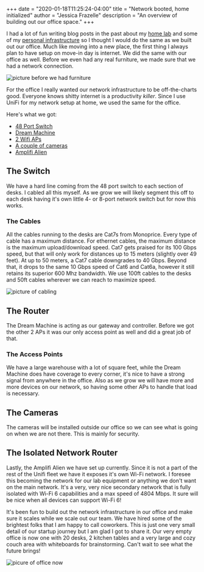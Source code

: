 +++
date = "2020-01-18T11:25:24-04:00"
title = "Network booted, home initialized"
author = "Jessica Frazelle"
description = "An overview of building out our office space."
+++

I had a lot of fun writing blog posts in the past about my 
[home lab](https://blog.jessfraz.com/post/home-lab-is-the-dopest-lab/)
and some of my 
[personal infrastructure](https://blog.jessfraz.com/post/personal-infrastructure/)
so I thought I would do the same as we built out our office. Much like moving
into a new place, the first thing I always plan to have setup on move-in day is
internet. We did the same with our office as well. Before we even had any
real furniture, we made sure that we had a network connection.

![picture before we had furniture](/img/empty-office.jpg)

For the office I really wanted our network infrastructure to be off-the-charts
good. Everyone knows shitty internet is a productivity _killer_. Since I use
UniFi for my network setup at home, we used the same for the office.

Here's what we got:

- [48 Port Switch](https://store.ui.com/collections/routing-switching/products/usw-pro-48-poe)
- [Dream Machine](https://store.ui.com/products/unifi-dream-machine)
- [2 Wifi APs](https://store.ui.com/collections/wireless/products/unifi-ap-ac-shd)
- [A couple of cameras](https://store.ui.com/collections/surveillance/products/unifi-protect-g4-pro-camera)
- [Amplifi Alien](https://store.amplifi.com/products/amplifi-alien)

## The Switch
We have a hard line coming from the 48 port switch to each section of desks.
I cabled all this myself. As we grow we will likely segment this off to each
desk having it's own little 4- or 8-port network switch but for now this works.


### The Cables

All the cables running to the desks are Cat7s from Monoprice. Every type of 
cable has a maximum distance. For ethernet cables, the maximum distance is the
maximum upload/download speed. Cat7 gets praised for its 100 Gbps speed, 
but that will only work for distances up to 15 meters (slightly over 49 feet).
At up to 50 meters, a Cat7 cable downgrades to 40 Gbps.
Beyond that, it drops to the same 10 Gbps speed of Cat6 and Cat6a, however it 
still retains its superior 600 Mhz bandwidth. We use 100ft cables to the desks
and 50ft cables wherever we can reach to maximize speed.

![picture of cabling](/img/cabling.jpg)

## The Router 

The Dream Machine is acting as our gateway and controller. Before we got the
other 2 APs it was our only access point as well and did a great job of that.

### The Access Points

We have a large warehouse with a lot of square feet, while the Dream Machine
does have coverage to every corner, it's nice to have a strong signal from
anywhere in the office. Also as we grow we will have more and more devices on
our network, so having some other APs to handle that load is necessary.

## The Cameras

The cameras will be installed outside our office so we can see what is going on
when we are not there. This is mainly for security.

## The Isolated Network Router

Lastly, the Amplifi Alien we have set up currently. Since it is not a part of
the rest of the Unifi fleet we have it exposes it's own Wi-Fi network. I foresee
this becoming the network for our lab equipment or anything we don't want on
the main network. It's a very, very nice secondary network that is fully
isolated with Wi-Fi 6 capabilities and a max speed of 4804 Mbps. It sure will
be nice when all devices can support Wi-Fi 6!

It's been fun to build out the network infrastructure in our office and make
sure it scales while we scale out our team. We have hired some of
the brightest folks that I am happy to call coworkers.  This is just one very 
small detail of our startup journey but I am glad I got to share it. Our very
empty office is now one with 20 desks, 2 kitchen tables and a very large and
cozy couch area with whiteboards for brainstorming. Can't wait to see what the
future brings!

![picure of office now](/img/office-jan.jpg)
